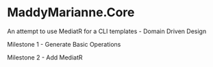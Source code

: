 # MaddyMarianne.Core
An attempt to use MediatR for a CLI templates - Domain Driven Design


Milestone 1 - Generate Basic Operations

Milestone 2 - Add MediatR


